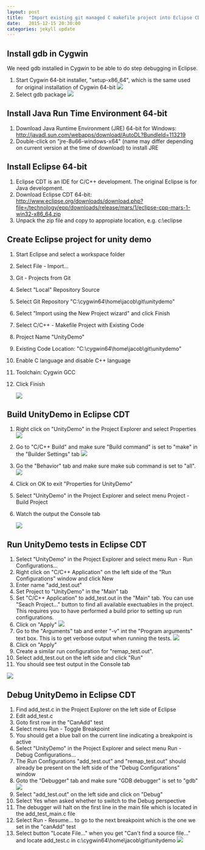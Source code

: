 ```yaml
---
layout: post
title:  "Import existing git managed C makefile project into Eclipse CDT"
date:   2015-12-15 20:30:00
categories: jekyll update
---
```


## Install gdb in Cygwin

We need gdb installed in Cygwin to be able to do step debugging in Eclipse.

1. Start Cygwin 64-bit installer, "setup-x86_64", which is the same used for original installation of Cygwin 64-bit
   ![](/assets/import-git-cdt/pic001_setup-x86_64.png)
1. Select gdb package
   ![](/assets/import-git-cdt/pic002_cygwin_gdb_installation.png)

## Install Java Run Time Environment 64-bit

1. Download Java Runtime Environment (JRE) 64-bit for Windows: http://javadl.sun.com/webapps/download/AutoDL?BundleId=113219
1. Double-click on "jre-8u66-windows-x64" (name may differ depending on current version at the time of download) to install JRE

## Install Eclipse 64-bit

1. Eclipse CDT is an IDE for C/C++ development. The original Eclipse is for Java development.
1. Download Eclipse CDT 64-bit: http://www.eclipse.org/downloads/download.php?file=/technology/epp/downloads/release/mars/1/eclipse-cpp-mars-1-win32-x86_64.zip
1. Unpack the zip file and copy to appropiate location, e.g. c:\eclipse

## Create Eclipse project for unity demo

1. Start Eclipse and select a workspace folder
1. Select File - Import...
1. Git - Projects from Git     
1. Select "Local" Repository Source
1. Select Git Repository "C:\cygwin64\home\jacob\git\unitydemo"
1. Select "Import using the New Project wizard" and click Finish
1. Select C/C++ - Makefile Project with Existing Code
1. Project Name "UnityDemo"
1. Existing Code Location: "C:\cygwin64\home\jacob\git\unitydemo"
1. Enable C language and disable C++ language
1. Toolchain: Cygwin GCC
1. Click Finish

   ![](/assets/import-git-cdt/pic003_new_eclipse_project.png)

## Build UnityDemo in Eclipse CDT

1. Right click on "UnityDemo" in the Project Explorer and select Properties
   ![](/assets/import-git-cdt/pic004_project_properties.png)
1. Go to "C/C++ Build" and make sure "Build command" is set to "make" in the "Builder Settings" tab
   ![](/assets/import-git-cdt/pic005_build_settings_1.png)
1. Go the "Behavior" tab and make sure make sub command is set to "all".
   ![](/assets/import-git-cdt/pic006_build_settings_2.png) 
1. Click on OK to exit "Properties for UnityDemo"
1. Select "UnityDemo" in the Project Explorer and select menu Project - Build Project
1. Watch the output the Console tab

   ![](/assets/import-git-cdt/pic007_build_unitydemo.png)

## Run UnityDemo tests in Eclipse CDT

1. Select "UnityDemo" in the Project Explorer and select menu Run - Run Configurations...
1. Right click on "C/C++ Application" on the left side of the "Run Configurations" window and click New
1. Enter name "add_test.out"
1. Set Project to "UnityDemo" in the "Main" tab
1. Set "C/C++ Application" to add_test.out in the "Main" tab. You can use "Seach Project..." button to find all available exectuables in the project. This requires you to have performed a build prior to setting up run configurations.
1. Click on "Apply"
   ![](/assets/import-git-cdt/pic008_run_configurations_1.png)
1. Go to the "Arguments" tab and enter "-v" int the "Program arguments" text box. This is to get verbose output when running the tests.
   ![](/assets/import-git-cdt/pic009_run_configurations_2.png) 
1. Click on "Apply"
1. Create a similar run configuration for "remap_test.out".
1. Select add_test.out on the left side and click "Run"
1. You should see test output in the Console tab

  ![](/assets/import-git-cdt/pic010_run_add_test_tests.png)

## Debug UnityDemo in Eclipse CDT

1. Find add_test.c  in the Project Explorer on the left side of Eclipse
1. Edit add_test.c
1. Goto first row in the "CanAdd" test
1. Select menu Run - Toggle Breakpoint
1. You should get a blue ball on the current line indicating a breakpoint is active
1. Select "UnityDemo" in the Project Explorer and select menu Run - Debug Configurations...
1. The Run Configurations "add_test.out" and "remap_test.out" should already be present on the left side of the "Debug Configurations" window
1. Goto the "Debugger" tab and make sure "GDB debugger" is set to "gdb"
   ![](/assets/import-git-cdt/pic011_debug_configurations.png)
1. Select "add_test.out" on the left side and click on "Debug"
1. Select Yes when asked whether to switch to the Debug perspective
1. The debugger will halt on the first line in the main file which is located in the add_test_main.c file
1. Select Run - Resume... to go to the next breakpoint which is the one we set in the "canAdd" test
1. Select button "Locate File..." when you get "Can't find a source file..." and locate add_test.c in c:\cygwin64\home\jacob\git\unitydemo
   ![](/assets/import-git-cdt/pic012_debug_session_1.png)
